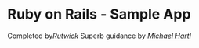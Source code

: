 # Ruby on Rails - Sample App

Completed by[*Rutwick*](http://blog.rutwick.com/)
Superb guidance by [*Michael Hartl*](http://michaelhartl.com/) 
